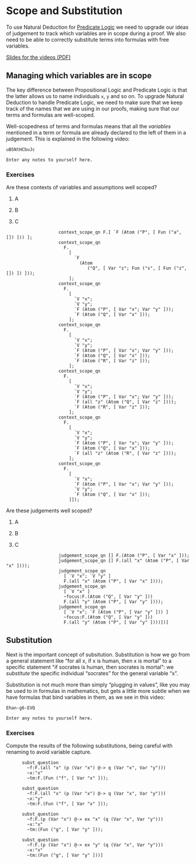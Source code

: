 # Scope and Substitution

To use Natural Deduction for [Predicate Logic](pred-logic-intro.html) we need to upgrade our ideas of judgement to track which variables are in scope during a proof. We also need to be able to correctly substitute terms into formulas with free variables.

[Slides for the videos (PDF)](week07-slides.pdf)

## Managing which variables are in scope

The key difference between Propositional Logic and Predicate Logic is that the latter allows us to name individuals `x`, `y` and so on. To upgrade Natural Deduction to handle Predicate Logic, we need to make sure that we keep track of the names that we are using in our proofs, making sure that our terms and formulas are well-scoped.

Well-scopedness of terms and formulas means that all the *variables* mentioned in a term or formula are already declared to the left of them in a judgement. This is explained in the following video:

```youtube
uB5NtHCbuJc
```

```textbox {id=scope-subst-note1}
Enter any notes to yourself here.
```

### Exercises

Are these contexts of variables and assumptions well scoped?

1. A

2. B

3. C

```
                    context_scope_qn F.[ `F (Atom ("P", [ Fun ("a", []) ])) ];
                    context_scope_qn
                      F.
                        [
                          `F
                            (Atom
                               ("Q", [ Var "z"; Fun ("s", [ Fun ("z", []) ]) ]));
                        ];
                    context_scope_qn
                      F.
                        [
                          `V "x";
                          `V "y";
                          `F (Atom ("P", [ Var "x"; Var "y" ]));
                          `F (Atom ("Q", [ Var "x" ]));
                        ];
                    context_scope_qn
                      F.
                        [
                          `V "x";
                          `V "y";
                          `F (Atom ("P", [ Var "x"; Var "y" ]));
                          `F (Atom ("Q", [ Var "x" ]));
                          `F (Atom ("R", [ Var "z" ]));
                        ];
                    context_scope_qn
                      F.
                        [
                          `V "x";
                          `V "y";
                          `F (Atom ("P", [ Var "x"; Var "y" ]));
                          `F (all "z" (Atom ("Q", [ Var "z" ])));
                          `F (Atom ("R", [ Var "z" ]));
                        ];
                    context_scope_qn
                      F.
                        [
                          `V "x";
                          `V "y";
                          `F (Atom ("P", [ Var "x"; Var "y" ]));
                          `F (Atom ("Q", [ Var "x" ]));
                          `F (all "z" (Atom ("R", [ Var "z" ])));
                        ];
                    context_scope_qn
                      F.
                        [
                          `V "x";
                          `F (Atom ("P", [ Var "x"; Var "y" ]));
                          `V "y";
                          `F (Atom ("Q", [ Var "x" ]));
                        ]]);
```

Are these judgements well scoped?

1. A

2. B

3. C

```
                    judgement_scope_qn [] F.(Atom ("P", [ Var "x" ]));
                    judgement_scope_qn [] F.(all "x" (Atom ("P", [ Var "x" ])));
                    judgement_scope_qn
                      [ `V "x"; `V "y" ]
                      F.(all "x" (Atom ("P", [ Var "x" ])));
                    judgement_scope_qn
                      [ `V "x" ]
                      ~focus:F.(Atom ("Q", [ Var "y" ]))
                      F.(all "y" (Atom ("P", [ Var "y" ])));
                    judgement_scope_qn
                      [ `V "x"; `F (Atom ("P", [ Var "y" ])) ]
                      ~focus:F.(Atom ("Q", [ Var "y" ]))
                      F.(all "y" (Atom ("P", [ Var "y" ])))])]
```

## Substitution

Next is the important concept of subsitution. Substitution is how we go from a general statement like “for all x, if x is human, then x is mortal” to a specific statement "if socrates is human, then socrates is mortal": we *substitute* the specific individual “socrates” for the general variable “x”.

Substitution is not much more than simply “plugging in values”, like you may be used to in formulas in mathematics, but gets a little more subtle when we have formulas that bind variables in them, as we see in this video:

```youtube
Ehan-g6-EVQ
```

```textbox {id=scope-subst-note2}
Enter any notes to yourself here.
```

### Exercises

Compute the results of the following substitutions, being careful with renaming to avoid variable capture.

```
      subst_question
        ~f:F.(all "x" (p (Var "x") @-> q (Var "x", Var "y")))
        ~x:"x"
        ~tm:F.(Fun ("f", [ Var "x" ]));

      subst_question
        ~f:F.(all "x" (p (Var "x") @-> q (Var "x", Var "y")))
        ~x:"y"
        ~tm:F.(Fun ("f", [ Var "x" ]));

      subst_question
        ~f:F.(p (Var "x") @-> ex "x" (q (Var "x", Var "y")))
        ~x:"x"
        ~tm:(Fun ("g", [ Var "y" ]));

      subst_question
        ~f:F.(p (Var "x") @-> ex "y" (q (Var "x", Var "y")))
        ~x:"x"
        ~tm:(Fun ("g", [ Var "y" ]))]
```
